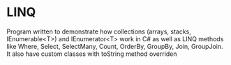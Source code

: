 # LINQ
Program written to demonstrate how collections (arrays, stacks, IEnumerable&lt;T>) and IEnumerator&lt;T> work in C# as well as LINQ methods like Where, Select, SelectMany, Count, OrderBy, GroupBy, Join, GroupJoin. It also have custom classes with toString method overriden
